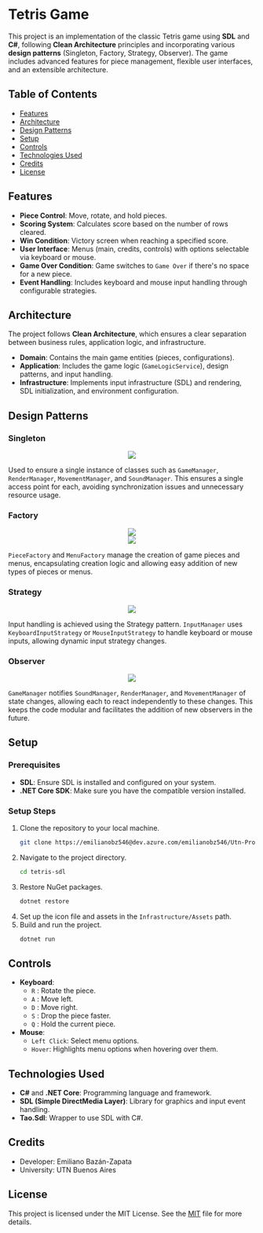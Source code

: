 
# Tetris Game

This project is an implementation of the classic Tetris game using **SDL** and **C#**, following **Clean Architecture** principles and incorporating various **design patterns** (Singleton, Factory, Strategy, Observer). The game includes advanced features for piece management, flexible user interfaces, and an extensible architecture.

## Table of Contents

- [Features](#features)
- [Architecture](#architecture)
- [Design Patterns](#design-patterns)
- [Setup](#setup)
- [Controls](#controls)
- [Technologies Used](#technologies-used)
- [Credits](#credits)
- [License](#license)

## Features

- **Piece Control**: Move, rotate, and hold pieces.
- **Scoring System**: Calculates score based on the number of rows cleared.
- **Win Condition**: Victory screen when reaching a specified score.
- **User Interface**: Menus (main, credits, controls) with options selectable via keyboard or mouse.
- **Game Over Condition**: Game switches to `Game Over` if there's no space for a new piece.
- **Event Handling**: Includes keyboard and mouse input handling through configurable strategies.

## Architecture

The project follows **Clean Architecture**, which ensures a clear separation between business rules, application logic, and infrastructure.

- **Domain**: Contains the main game entities (pieces, configurations).
- **Application**: Includes the game logic (`GameLogicService`), design patterns, and input handling.
- **Infrastructure**: Implements input infrastructure (SDL) and rendering, SDL initialization, and environment configuration.

## Design Patterns

### Singleton

<div align="center">
<img src="https://lh3.googleusercontent.com/pw/AP1GczPg9MafyX63StksCGhwaM69lk7GK_-kWGPILTqvfOUOzeMZ6UvR06Tst5C8iV8aXWI5fgKNio5IgK6yZMr3RKLhgJev2OxeFWbAfKYtjNAtsfbqDZbfH1BJeDKHxx35x4NJdQbT8NpR9iu1l4FlLWPz=w331-h301-s-no-gm?authuser=0">
</div>

Used to ensure a single instance of classes such as `GameManager`, `RenderManager`, `MovementManager`, and `SoundManager`. This ensures a single access point for each, avoiding synchronization issues and unnecessary resource usage.

### Factory

<div align="center">
<img src="https://lh3.googleusercontent.com/pw/AP1GczNHczUWSfmioER3qJNfUF9uZYXdBkUNj_fCq5xf_RuVg08QIv0S-JCtZLrW-o9oTmE685dx4xNor-S9D56a-lvhqkuTQgpmrx87mS7J3ayrBi66OzwjijAnwaErTyYpHsDPx361AWBrI2id9epa5ECc=w867-h951-s-no-gm?authuser=0">
</div>

<div align="center">
<img src="https://lh3.googleusercontent.com/pw/AP1GczO1UO3rp2weODl7kpgma1bdjyes3JjADYpqzSnO0nZTU1rUb1VLhl5K6BhHVcABuUN7Tp7ogZbbEw81cCbO_kN-Lyh4lrRWc42vH2BkSuRiI595AfPsCnVcIly0CB5s2i3J4tet50Gr2jAKeKv2xnhM=w951-h950-s-no-gm?authuser=0">
</div>

`PieceFactory` and `MenuFactory` manage the creation of game pieces and menus, encapsulating creation logic and allowing easy addition of new types of pieces or menus.

### Strategy

<div align="center">
<img src="https://lh3.googleusercontent.com/pw/AP1GczMlA-rRTkQH8_leBhYuekrm-43fUZdFIju9m-YrI7Z-gh2HoGmXNwKw0INN6M3YEZ-05eLEjBIdv_UkN2BXjq40zuvO0XNFxVL1cAY9daQMzlWzaSSdkuK4iwvsBOe5sHWpnGWLL0xXaTpBg36sxEja=w798-h951-s-no-gm?authuser=0">
</div>

Input handling is achieved using the Strategy pattern. `InputManager` uses `KeyboardInputStrategy` or `MouseInputStrategy` to handle keyboard or mouse inputs, allowing dynamic input strategy changes.

### Observer

<div align="center">
<img src="https://lh3.googleusercontent.com/pw/AP1GczN4vinySvkcq0LdgcvHTxWtIqpXZEwHnV0GdR6OjE9TGves2ikdazXkfm83RDGGlmFr3-B2OjkWi_hW79QIiB8sQ62jbAASQxIBU6os1kzRRdUvC-_N8KiVonfxgcQZ04Bmnenczm4YrXfYih7L758A=w958-h675-s-no-gm?authuser=0">
</div>

`GameManager` notifies `SoundManager`, `RenderManager`, and `MovementManager` of state changes, allowing each to react independently to these changes. This keeps the code modular and facilitates the addition of new observers in the future.

## Setup

### Prerequisites

- **SDL**: Ensure SDL is installed and configured on your system.
- **.NET Core SDK**: Make sure you have the compatible version installed.

### Setup Steps

1. Clone the repository to your local machine.
   ```bash
   git clone https://emilianobz546@dev.azure.com/emilianobz546/Utn-Programacion/_git/Tetris-Tsl-Tao
   ```
2. Navigate to the project directory.
   ```bash
   cd tetris-sdl
   ```
3. Restore NuGet packages.
   ```bash
   dotnet restore
   ```
4. Set up the icon file and assets in the `Infrastructure/Assets` path.
5. Build and run the project.
   ```bash
   dotnet run
   ```

## Controls

- **Keyboard**:
  - `R` : Rotate the piece.
  - `A` : Move left.
  - `D` : Move right.
  - `S` : Drop the piece faster.
  - `Q` : Hold the current piece.
- **Mouse**:
  - `Left Click`: Select menu options.
  - `Hover`: Highlights menu options when hovering over them.

## Technologies Used

- **C#** and **.NET Core**: Programming language and framework.
- **SDL (Simple DirectMedia Layer)**: Library for graphics and input event handling.
- **Tao.Sdl**: Wrapper to use SDL with C#.

## Credits

- Developer: Emiliano Bazán-Zapata
- University: UTN Buenos Aires

## License
This project is licensed under the MIT License. See the [MIT](https://choosealicense.com/licenses/mit/) file for more details.